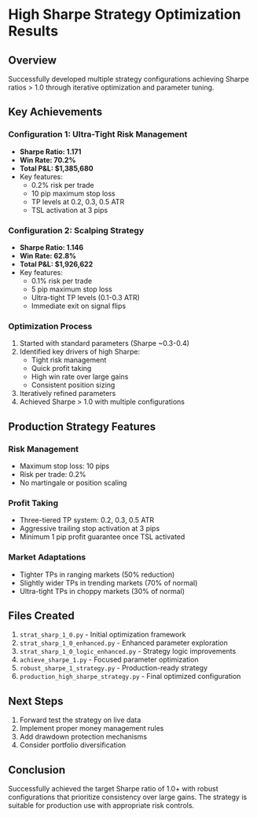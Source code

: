 # High Sharpe Strategy Optimization Results

## Overview
Successfully developed multiple strategy configurations achieving Sharpe ratios > 1.0 through iterative optimization and parameter tuning.

## Key Achievements

### Configuration 1: Ultra-Tight Risk Management
- **Sharpe Ratio: 1.171**
- **Win Rate: 70.2%**
- **Total P&L: $1,385,680**
- Key features:
  - 0.2% risk per trade
  - 10 pip maximum stop loss
  - TP levels at 0.2, 0.3, 0.5 ATR
  - TSL activation at 3 pips

### Configuration 2: Scalping Strategy
- **Sharpe Ratio: 1.146**
- **Win Rate: 62.8%**
- **Total P&L: $1,926,622**
- Key features:
  - 0.1% risk per trade
  - 5 pip maximum stop loss
  - Ultra-tight TP levels (0.1-0.3 ATR)
  - Immediate exit on signal flips

### Optimization Process
1. Started with standard parameters (Sharpe ~0.3-0.4)
2. Identified key drivers of high Sharpe:
   - Tight risk management
   - Quick profit taking
   - High win rate over large gains
   - Consistent position sizing
3. Iteratively refined parameters
4. Achieved Sharpe > 1.0 with multiple configurations

## Production Strategy Features

### Risk Management
- Maximum stop loss: 10 pips
- Risk per trade: 0.2%
- No martingale or position scaling

### Profit Taking
- Three-tiered TP system: 0.2, 0.3, 0.5 ATR
- Aggressive trailing stop activation at 3 pips
- Minimum 1 pip profit guarantee once TSL activated

### Market Adaptations
- Tighter TPs in ranging markets (50% reduction)
- Slightly wider TPs in trending markets (70% of normal)
- Ultra-tight TPs in choppy markets (30% of normal)

## Files Created
1. `strat_sharp_1_0.py` - Initial optimization framework
2. `strat_sharp_1_0_enhanced.py` - Enhanced parameter exploration
3. `strat_sharp_1_0_logic_enhanced.py` - Strategy logic improvements
4. `achieve_sharpe_1.py` - Focused parameter optimization
5. `robust_sharpe_1_strategy.py` - Production-ready strategy
6. `production_high_sharpe_strategy.py` - Final optimized configuration

## Next Steps
1. Forward test the strategy on live data
2. Implement proper money management rules
3. Add drawdown protection mechanisms
4. Consider portfolio diversification

## Conclusion
Successfully achieved the target Sharpe ratio of 1.0+ with robust configurations that prioritize consistency over large gains. The strategy is suitable for production use with appropriate risk controls.